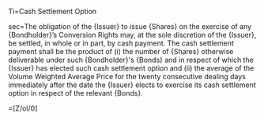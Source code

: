Ti=Cash Settlement Option

sec=The obligation of the {Issuer} to issue {Shares} on the exercise of any {Bondholder}’s Conversion Rights may, at the sole discretion of the {Issuer}, be settled, in whole or in part, by cash payment. The cash settlement payment shall be the product of (i) the number of {Shares} otherwise deliverable under such {Bondholder}'s {Bonds} and in respect of which the {Issuer} has elected such cash settlement option and (ii) the average of the Volume Weighted Average Price for the twenty consecutive dealing days immediately after the date the {Issuer} elects to exercise its cash settlement option in respect of the relevant {Bonds}.

=[Z/ol/0]
